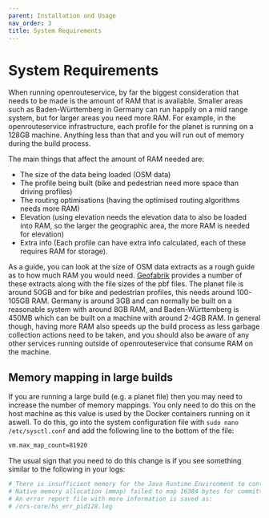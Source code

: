 ```yaml
---
parent: Installation and Usage
nav_order: 3
title: System Requirements
---
```


# System Requirements

When running openrouteservice, by far the biggest consideration that needs to be made is the amount of RAM that is available. Smaller areas such as Baden-Württemberg in Germany can run happily on a mid range system, but for larger areas you need more RAM. For example, in the openrouteservice infrastructure, each profile for the planet is running on a 128GB machine. Anything less than that and you will run out of memory during the build process.

The main things that affect the amount of RAM needed are:
* The size of the data being loaded (OSM data)
* The profile being built (bike and pedestrian need more space than driving profiles)
* The routing optimisations (having the optimised routing algorithms needs more RAM)
* Elevation (using elevation needs the elevation data to also be loaded into RAM, so the larger the geographic area, the more RAM is needed for elevation)
* Extra info (Each profile can have extra info calculated, each of these requires RAM for storage).

As a guide, you can look at the size of OSM data extracts as a rough guide as to how much RAM you would need. [Geofabrik](https://download.geofabrik.de) provides a number of these extracts along with the file sizes of the pbf files. The planet file is around 50GB and for bike and pedestrian profiles, this needs around 100-105GB RAM. Germany is around 3GB and can normally be built on a reasonable system with around 8GB RAM, and Baden-Württemberg is 450MB which can be built on a machine with around 2-4GB RAM. In general though, having more RAM also speeds up the build process as less garbage collection actions need to be taken, and you should also be aware of any other services running outside of openrouteservice that consume RAM on the machine.

## Memory mapping in large builds
If you are running a large build (e.g. a planet file) then you may need to increase the number of memory mappings. You only need to do this on the host machine as this value is used by the Docker containers running on it aswell. To do this, go into the system configuration file with `sudo nano /etc/sysctl.conf` and add the following line to the bottom of the file:

```sh
vm.max_map_count=81920
```

The usual sign that you need to do this change is if you see something similar to the following in your logs:

```sh
# There is insufficient memory for the Java Runtime Environment to continue.
# Native memory allocation (mmap) failed to map 16384 bytes for committing reserved memory.
# An error report file with more information is saved as:
# /ors-core/hs_err_pid128.log
```
